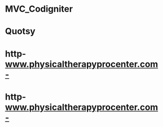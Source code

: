 # MVC_Codigniter
# Quotsy
# http-www.physicaltherapyprocenter.com-
# http-www.physicaltherapyprocenter.com-
